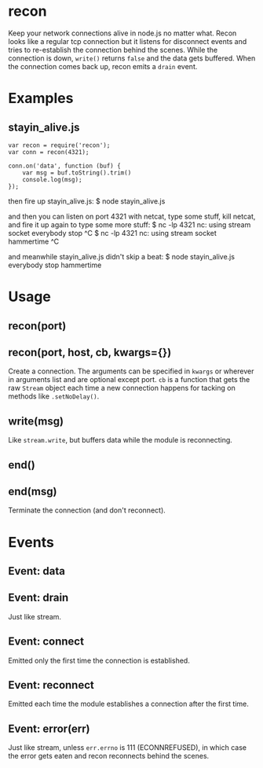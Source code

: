 recon
=====

Keep your network connections alive in node.js no matter what.
Recon looks like a regular tcp connection but it listens for disconnect events
and tries to re-establish the connection behind the scenes. While the connection
is down, `write()` returns `false` and the data gets buffered. When the
connection comes back up, recon emits a `drain` event.

Examples
========

stayin_alive.js
---------------
    var recon = require('recon');
    var conn = recon(4321);
    
    conn.on('data', function (buf) {
        var msg = buf.toString().trim()
        console.log(msg);
    });

then fire up stayin_alive.js:
    $ node stayin_alive.js

and then you can listen on port 4321 with netcat, type some stuff, kill netcat,
and fire it up again to type some more stuff:
    $ nc -lp 4321
    nc: using stream socket
    everybody stop
    ^C
    $ nc -lp 4321
    nc: using stream socket
    hammertime
    ^C

and meanwhile stayin_alive.js didn't skip a beat:
    $ node stayin_alive.js 
    everybody stop
    hammertime

Usage
=====

recon(port)
-----------
recon(port, host, cb, kwargs={})
--------------------------------

Create a connection. The arguments can be specified in `kwargs` or wherever in
arguments list and are optional except port. `cb` is a function that gets the
raw `Stream` object each time a new connection happens for tacking on methods
like `.setNoDelay()`.

write(msg)
----------

Like `stream.write`, but buffers data while the module is reconnecting.

end()
-----
end(msg)
--------

Terminate the connection (and don't reconnect).

Events
======

Event: data
-----------
Event: drain
------------

Just like stream.

Event: connect
--------------

Emitted only the first time the connection is established.

Event: reconnect
----------------

Emitted each time the module establishes a connection after the first time.

Event: error(err)
-----------------

Just like stream, unless `err.errno` is 111 (ECONNREFUSED), in which case the
error gets eaten and recon reconnects behind the scenes.
